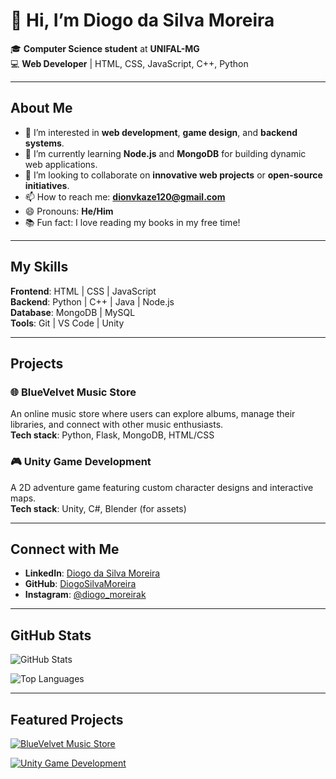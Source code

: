 # 👋 Hi, I’m Diogo da Silva Moreira

🎓 **Computer Science student** at **UNIFAL-MG**  
💻 **Web Developer** | HTML, CSS, JavaScript, C++, Python  

---

## About Me
- 👀 I’m interested in **web development**, **game design**, and **backend systems**.  
- 🌱 I’m currently learning **Node.js** and **MongoDB** for building dynamic web applications.  
- 💞️ I’m looking to collaborate on **innovative web projects** or **open-source initiatives**.  
- 📫 How to reach me: **dionvkaze120@gmail.com**  
- 😄 Pronouns: **He/Him**  
- 📚 Fun fact: I love reading my books in my free time!  

---

## My Skills
**Frontend**: HTML | CSS | JavaScript  
**Backend**: Python | C++ | Java | Node.js  
**Database**: MongoDB | MySQL  
**Tools**: Git | VS Code | Unity  

---

## Projects
### 🌐 BlueVelvet Music Store
An online music store where users can explore albums, manage their libraries, and connect with other music enthusiasts.  
**Tech stack**: Python, Flask, MongoDB, HTML/CSS  

### 🎮 Unity Game Development
A 2D adventure game featuring custom character designs and interactive maps.  
**Tech stack**: Unity, C#, Blender (for assets)  

---

## Connect with Me
- **LinkedIn**: [Diogo da Silva Moreira](#)  
- **GitHub**: [DiogoSilvaMoreira](https://github.com/DiogoSilvaMoreira)  
- **Instagram**: [@diogo_moreirak](https://instagram.com/diogo_moreirak)  

---

## GitHub Stats
![GitHub Stats](https://github-readme-stats.vercel.app/api?username=DiogoSilvaMoreira&show_icons=true&title_color=2f80ed&text_color=434d58&icon_color=4c71f2&bg_color=0d1117&hide_border=true&custom_title=Diogo's%20GitHub%20Stats)

![Top Languages](https://github-readme-stats.vercel.app/api/top-langs/?username=DiogoSilvaMoreira&layout=compact&langs_count=8&bg_color=0d1117&text_color=434d58&title_color=2f80ed&hide_border=true)

---

## Featured Projects
[![BlueVelvet Music Store](https://github-readme-stats.vercel.app/api/pin/?username=DiogoSilvaMoreira&repo=BlueVelvet-Music-Store&bg_color=0d1117&title_color=2f80ed&text_color=434d58&hide_border=true)](https://github.com/DiogoSilvaMoreira/BlueVelvet-Music-Store)

[![Unity Game Development](https://github-readme-stats.vercel.app/api/pin/?username=DiogoSilvaMoreira&repo=Unity-Game-Adventure&bg_color=0d1117&title_color=2f80ed&text_color=434d58&hide_border=true)](https://github.com/DiogoSilvaMoreira/Unity-Game-Adventure)
